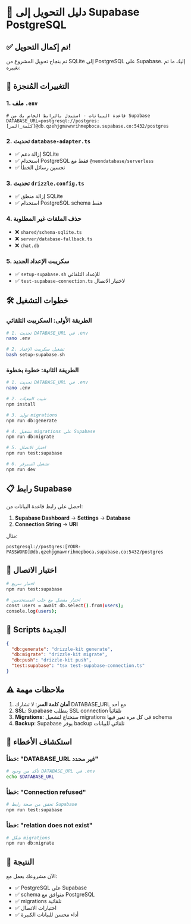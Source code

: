 # 🚀 دليل التحويل إلى Supabase PostgreSQL

## ✅ تم إكمال التحويل!

تم بنجاح تحويل المشروع من SQLite إلى PostgreSQL على Supabase. إليك ما تم تغييره:

## 🔄 التغييرات المُنجزة

### 1. ملف `.env`
```env
# قاعدة البيانات - استبدل بالرابط الخاص بك من Supabase
DATABASE_URL=postgresql://postgres:[كلمة_السر]@db.qzehjgmawnrihmepboca.supabase.co:5432/postgres
```

### 2. تحديث `database-adapter.ts`
- ✅ إزالة دعم SQLite
- ✅ استخدام PostgreSQL فقط مع `@neondatabase/serverless`
- ✅ تحسين رسائل الخطأ

### 3. تحديث `drizzle.config.ts`
- ✅ إزالة منطق SQLite
- ✅ استخدام PostgreSQL schema فقط

### 4. حذف الملفات غير المطلوبة
- ❌ `shared/schema-sqlite.ts`
- ❌ `server/database-fallback.ts`
- ❌ `chat.db`

### 5. سكريبت الإعداد الجديد
- ✅ `setup-supabase.sh` للإعداد التلقائي
- ✅ `test-supabase-connection.ts` لاختبار الاتصال

## 🛠️ خطوات التشغيل

### الطريقة الأولى: السكريبت التلقائي

```bash
# 1. تحديث DATABASE_URL في .env
nano .env

# 2. تشغيل سكريبت الإعداد
bash setup-supabase.sh
```

### الطريقة الثانية: خطوة بخطوة

```bash
# 1. تحديث DATABASE_URL في .env
nano .env

# 2. تثبيت التبعيات
npm install

# 3. توليد migrations
npm run db:generate

# 4. تشغيل migrations على Supabase
npm run db:migrate

# 5. اختبار الاتصال
npm run test:supabase

# 6. تشغيل السيرفر
npm run dev
```

## 📋 رابط Supabase

احصل على رابط قاعدة البيانات من:

1. **Supabase Dashboard** → **Settings** → **Database**
2. **Connection String** → **URI**

مثال:
```
postgresql://postgres:[YOUR-PASSWORD]@db.qzehjgmawnrihmepboca.supabase.co:5432/postgres
```

## 🧪 اختبار الاتصال

```bash
# اختبار سريع
npm run test:supabase

# اختبار مفصل مع جلب المستخدمين
const users = await db.select().from(users);
console.log(users);
```

## 🔧 Scripts الجديدة

```json
{
  "db:generate": "drizzle-kit generate",
  "db:migrate": "drizzle-kit migrate", 
  "db:push": "drizzle-kit push",
  "test:supabase": "tsx test-supabase-connection.ts"
}
```

## ⚠️ ملاحظات مهمة

1. **أمان كلمة السر**: لا تشارك DATABASE_URL مع أحد
2. **SSL**: Supabase يتطلب SSL connection تلقائياً
3. **Migrations**: ستحتاج لتشغيل migrations في كل مرة تغير فيها schema
4. **Backup**: Supabase يوفر backup تلقائي للبيانات

## 🐛 استكشاف الأخطاء

### خطأ: "DATABASE_URL غير محدد"
```bash
# تأكد من وجود DATABASE_URL في .env
echo $DATABASE_URL
```

### خطأ: "Connection refused"
```bash
# تحقق من صحة رابط Supabase
npm run test:supabase
```

### خطأ: "relation does not exist"
```bash
# شغّل migrations
npm run db:migrate
```

## 🎉 النتيجة

الآن مشروعك يعمل مع:
- ✅ PostgreSQL على Supabase
- ✅ schema متوافق مع PostgreSQL
- ✅ migrations تلقائية
- ✅ اختبارات الاتصال
- ✅ أداء محسن للبيانات الكبيرة